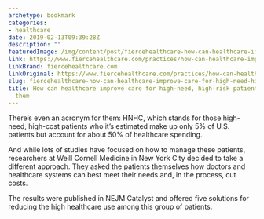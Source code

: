 ```yaml
---
archetype: bookmark
categories:
- healthcare
date: 2019-02-13T09:39:28Z
description: ""
featuredImage: /img/content/post/fiercehealthcare-how-can-healthcare-improve-care-for-high-need-high-risk-patients-just-ask-them.jpg
link: https://www.fiercehealthcare.com/practices/how-can-healthcare-improve-care-for-high-need-high-risk-patients-just-ask-them
linkBrand: fiercehealthcare.com
linkOriginal: https://www.fiercehealthcare.com/practices/how-can-healthcare-improve-care-for-high-need-high-risk-patients-just-ask-them
slug: fiercehealthcare-how-can-healthcare-improve-care-for-high-need-high-risk-patients-just-ask-them
title: How can healthcare improve care for high-need, high-risk patients? Just ask
  them
---
```

There’s even an acronym for them: HNHC, which stands for those high-need, high-cost patients who it’s estimated make up only 5% of U.S. patients but account for about 50% of healthcare spending.

And while lots of studies have focused on how to manage these patients, researchers at Weill Cornell Medicine in New York City decided to take a different approach. They asked the patients themselves how doctors and healthcare systems can best meet their needs and, in the process, cut costs.

The results were published in NEJM Catalyst and offered five solutions for reducing the high healthcare use among this group of patients.

